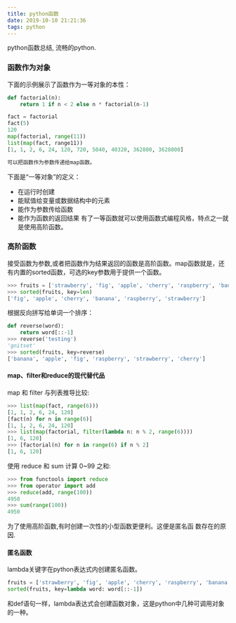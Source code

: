 ```yaml
---
title: python函数
date: 2019-10-10 21:21:36
tags: python
---
```

python函数总结, 流畅的python.
<!--more-->

### 函数作为对象
下面的示例展示了函数作为一等对象的本性：
```python
def factorial(n):
    return 1 if n < 2 else n * factorial(n-1)

fact = factorial
fact(5)
120
map(factorial, range(11))
list(map(fact, range11))
[1, 1, 2, 6, 24, 120, 720, 5040, 40320, 362880, 3628800]

可以把函数作为参数传递给map函数。
```
下面是“一等对象”的定义：
- 在运行时创建
- 能赋值给变量或数据结构中的元素
- 能作为参数传给函数
- 能作为函数的返回结果
有了一等函数就可以使用函数式编程风格，特点之一就是使用高阶函数。

### 高阶函数
接受函数为参数,或者把函数作为结果返回的函数是高阶函数。map函数就是，还有内置的sorted函数，可选的key参数用于提供一个函数。
```python
>>> fruits = ['strawberry', 'fig', 'apple', 'cherry', 'raspberry', 'banana']
>>> sorted(fruits, key=len)
['fig', 'apple', 'cherry', 'banana', 'raspberry', 'strawberry']
```
根据反向拼写给单词一个排序：
```python
def reverse(word):
    return word[::-1]
>>> reverse('testing')
'gnitset'
>>> sorted(fruits, key=reverse)
['banana', 'apple', 'fig', 'raspberry', 'strawberry', 'cherry']
```
#### map、filter和reduce的现代替代品
map 和 filter 与列表推导比较:
```python
>>> list(map(fact, range(6)))
[1, 1, 2, 6, 24, 120]
[fact(n) for n in range(6)]
[1, 1, 2, 6, 24, 120]
>>> list(map(factorial, filter(lambda n: n % 2, range(6))))
[1, 6, 120]
>>> [factorial(n) for n in range(6) if n % 2]
[1, 6, 120]
```
使用 reduce 和 sum 计算 0~99 之和:
```python
>>> from functools import reduce
>>> from operator import add
>>> reduce(add, range(100))
4950
>>> sum(range(100))
4950
```
为了使用高阶函数,有时创建一次性的小型函数更便利。这便是匿名函
数存在的原因.

#### 匿名函数

lambda关键字在python表达式内创建匿名函数。
```python
fruits = ['strawberry', 'fig', 'apple', 'cherry', 'raspberry', 'banana']
sorted(fruits, key=lambda word: word[::-1])
```
和def语句一样，lambda表达式会创建函数对象，这是python中几种可调用对象的一种。

